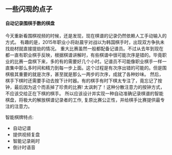 ## 一些闪现的点子

#### 自动记录围棋手数的棋盘

今天重新看围棋视频的时候，还是发现，现在棋谱的记录仍然依赖人工手动输入的方式。
有趣的是，2015年职业小将赵晨宇对战以为韩国棋手时，出现双方争执未找劫材就直接提劫的情况。
重大比赛虽然一般都配备记谱员。不过从去年到现在都一直有职业棋手反映，根据棋谱讲解时，有些棋谱中很可能次序是错的。毕竟职业的比赛一盘棋下来，多的有的需要好几个小时。记谱员不可能像职业棋手一样一直集中那么多时间和精力到每一步上面。这个过程是有次序出错的可能的。但是围棋极其重要的就是次序，甚至就是那么一两步的次序，成就了各种妙味。
然后，棋手下棋时还需要手动去按下计时器。有的棋手有时下棋太专注了，竟忘记了按钟，最后因为这个而丢掉了珍贵的比赛! 太讽刺了！这种分散注意力的按钟方式，不应该交给正在下棋的棋手。
所以应该设计并实现一种自动准确记录棋谱的智能棋盘，将极大的解放棋谱记录者的工作, 复原比赛公正性，并给棋手比赛提供最专注的注意力。

智能棋牌特点:
- 自动记谱
- 提供视频复盘
- 智能记录耗时
- 倒计时语音


